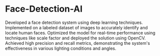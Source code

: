 # Face-Detection-AI
Developed a face detection system using deep learning techniques. Implemented on a labeled dataset of images to accurately identify and locate human faces. Optimized the model for real-time performance using techniques like scale factor and deployed the solution using OpenCV. Achieved high precision and recall metrics, demonstrating the system's effectiveness in various lighting conditions and angles.
